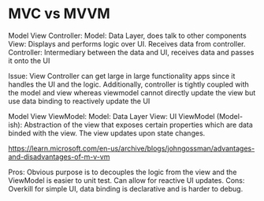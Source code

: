 # MVC vs MVVM


Model View Controller:
Model: Data Layer, does talk to other components
View: Displays and performs logic over UI. Receives data from controller.
Controller: Intermediary between the data and UI, receives data and passes it onto the UI

Issue: View Controller can get large in large functionality apps since it handles the UI and the logic. Additionally, controller is tightly coupled with the model and view whereas viewmodel cannot directly update the view but use data binding to reactively update the UI

Model View ViewModel:
Model: Data Layer
View: UI 
ViewModel (Model-ish): Abstraction of the view that exposes certain properties which are data binded with the view. The view updates upon state changes.

https://learn.microsoft.com/en-us/archive/blogs/johngossman/advantages-and-disadvantages-of-m-v-vm

Pros: Obvious purpose is to decouples the logic from the view and the ViewModel is easier to unit test. Can allow for reactive UI updates.
Cons: Overkill for simple UI, data binding is declarative and is harder to debug.
